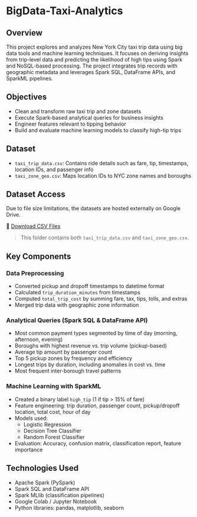 # BigData-Taxi-Analytics

## Overview
This project explores and analyzes New York City taxi trip data using big data tools and machine learning techniques. It focuses on deriving insights from trip-level data and predicting the likelihood of high tips using Spark and NoSQL-based processing. The project integrates trip records with geographic metadata and leverages Spark SQL, DataFrame APIs, and SparkML pipelines.

## Objectives
- Clean and transform raw taxi trip and zone datasets
- Execute Spark-based analytical queries for business insights
- Engineer features relevant to tipping behavior
- Build and evaluate machine learning models to classify high-tip trips

## Dataset
- `taxi_trip_data.csv`: Contains ride details such as fare, tip, timestamps, location IDs, and passenger info
- `taxi_zone_geo.csv`: Maps location IDs to NYC zone names and boroughs

## Dataset Access

Due to file size limitations, the datasets are hosted externally on Google Drive.

🔗 [Download CSV Files](https://drive.google.com/drive/folders/1GkYSp48BCZ26heLnc2XIxq5BlboRf1zG?usp=sharing)

> This folder contains both `taxi_trip_data.csv` and `taxi_zone_geo.csv`.  

## Key Components

### Data Preprocessing
- Converted pickup and dropoff timestamps to datetime format
- Calculated `trip_duration_minutes` from timestamps
- Computed `total_trip_cost` by summing fare, tax, tips, tolls, and extras
- Merged trip data with geographic zone information

### Analytical Queries (Spark SQL & DataFrame API)
- Most common payment types segmented by time of day (morning, afternoon, evening)
- Boroughs with highest revenue vs. trip volume (pickup-based)
- Average tip amount by passenger count
- Top 5 pickup zones by frequency and efficiency
- Longest trips by duration, including anomalies in cost vs. time
- Most frequent inter-borough travel patterns

### Machine Learning with SparkML
- Created a binary label `high_tip` (1 if tip > 15% of fare)
- Feature engineering: trip duration, passenger count, pickup/dropoff location, total cost, hour of day
- Models used:
  - Logistic Regression
  - Decision Tree Classifier
  - Random Forest Classifier
- Evaluation: Accuracy, confusion matrix, classification report, feature importance

## Technologies Used
- Apache Spark (PySpark)
- Spark SQL and DataFrame API
- Spark MLlib (classification pipelines)
- Google Colab / Jupyter Notebook
- Python libraries: pandas, matplotlib, seaborn

